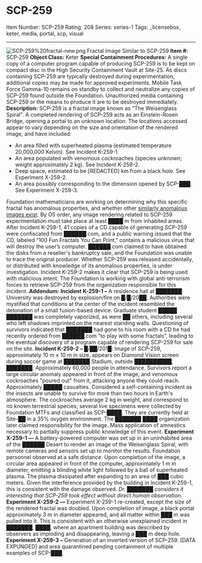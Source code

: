 # SCP-259
Item Number: SCP-259
Rating: 208
Series: series-1
Tags: _licensebox, keter, media, portal, scp, visual

---

![SCP-259%20fractal-new.png](https://scp-wiki.wdfiles.com/local--files/scp-259/SCP-259%20fractal-new.png)
Fractal Image Similar to SCP-259
**Item #:** SCP-259
**Object Class:** Keter
**Special Containment Procedures:** A single copy of a computer program capable of producing SCP-259 is to be kept on compact disc in the High Security Containment Vault at Site-25. As discs containing SCP-259 are typically destroyed during experimentation, additional copies may be made for approved experiments.
Mobile Task Force Gamma-10 remains on standby to collect and neutralize any copies of SCP-259 found outside the Foundation. Unauthorized media containing SCP-259 or the means to produce it are to be destroyed immediately.
**Description:** SCP-259 is a fractal image known as "The Weisenglass Spiral". A completed rendering of SCP-259 acts as an Einstein-Rosen Bridge, opening a portal to an unknown location. The locations accessed appear to vary depending on the size and orientation of the rendered image, and have included:
  * An area filled with superheated plasma (estimated temperature 20,000,000 Kelvin). See Incident K-259-1.
  * An area populated with venomous cockroaches (species unknown; weight approximately 2 kg). See Incident K-259-2.
  * Deep space, estimated to be [REDACTED] km from a black hole. See Experiment X-259-2.
  * An area possibly corresponding to the dimension opened by SCP-███. See Experiment X-259-3.

Foundation mathematicians are working on determining why this specific fractal has anomalous properties, and whether other [similarly anomalous images exist](/scp-508). By O5 order, any image rendering related to SCP-259 experimentation must take place at least ████ m from inhabited areas.
After Incident K-259-1, 41 copies of a CD capable of generating SCP-259 were confiscated from ██████.com, and a public warning issued that the CD, labeled “100 Fun Fractals You Can Print,” contains a malicious virus that will destroy the user’s computer. ██████.com claimed to have obtained the disks from a reseller's bankruptcy sale, and the Foundation was unable to trace the original producer. Whether SCP-259 was released accidentally, or distributed with knowledge of its anomalous properties, is under investigation.
Incident K-259-2 makes it clear that SCP-259 is being used with malicious intent. The Foundation is working with global anti-terrorism forces to retrieve SCP-259 from the organization responsible for this incident.
**Addendum:**
**Incident K-259-1 –** A residence hall at ███████ University was destroyed by explosion/fire on █/█/20██. Authorities were mystified that conditions at the center of the incident resembled the detonation of a small fusion-based device. Graduate student █████ ███████ was completely vaporized, as were ██ others, including several who left shadows imprinted on the nearest standing walls. Questioning of survivors indicated that ███████ had gone to his room with a CD he had recently ordered from ██████.com “to play with some fractals”, leading to the eventual discovery of a program capable of rendering SCP-259 for sale on the site.
**Incident K-259-2 –** █/██/201█: Image of SCP-259, approximately 10 m x 10 m in size, appears on Diamond Vision screen during soccer game at ███████ Stadium, outside ██████████, ███████. Approximately 60,000 people in attendance. Survivors report a large circular anomaly appeared in front of the image, and venomous cockroaches "poured out" from it, attacking anyone they could reach. Approximately █████ casualties. Considered a self-containing incident as the insects are unable to survive for more than two hours in Earth's atmosphere.
The cockroaches average 2 kg in weight, and correspond to no known terrestrial species; several live specimens were collected by Foundation MTFs and classified as SCP-████. They are currently held at Site-██ in a 35% oxygen environment. The ███████ ████ organization later claimed responsibility for the image. Mass application of amnestics necessary to partially suppress public knowledge of this event.
**Experiment X-259-1 —** A battery-powered computer was set up in an uninhabited area of the ██████ Desert to render an image of the Weisenglass Spiral, with remote cameras and sensors set up to monitor the results. Foundation personnel observed at a safe distance. Upon completion of the image, a circular area appeared in front of the computer, approximately 1 m in diameter, emitting a blinding white light followed by a ball of superheated plasma. The plasma dissipated after expanding to an area of ███ cubic meters. Given the interference provided by the building in Incident K-259-1, this is consistent with the damage observed.
_Dr. ███████ considers it interesting that SCP-259 took effect without direct human observation._
**Experiment X-259-2 —** Experiment X-259-1 re-created, except the size of the rendered fractal was doubled. Upon completion of image, a black portal approximately 3 m in diameter appeared, and all matter within ███ m was pulled into it. This is consistent with an otherwise unexplained incident in ███████, ████, where an apartment building was described by observers as imploding and disappearing, leaving a ███ m deep hole.
**Experiment X-259-3 –** Generation of an inverted version of SCP-259. [DATA EXPUNGED] and area quarantined pending containment of multiple examples of SCP-███.
